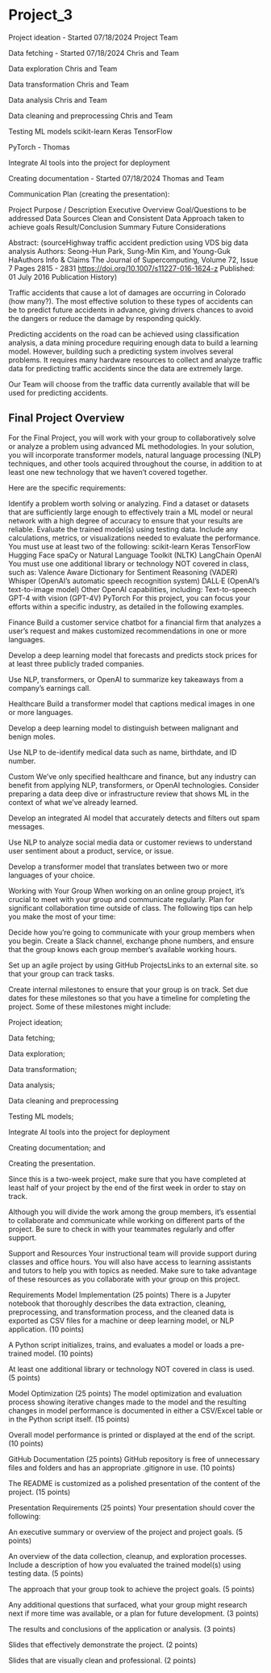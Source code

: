 # Project_3

Project ideation - Started 07/18/2024
Project Team

Data fetching - Started 07/18/2024
Chris and Team

Data exploration
Chris and Team

Data transformation
Chris and Team

Data analysis
Chris and Team

Data cleaning and preprocessing
Chris and Team

Testing ML models
scikit-learn
Keras
TensorFlow

PyTorch - Thomas 


Integrate AI tools into the project for deployment

Creating documentation - Started 07/18/2024
Thomas and Team

Communication Plan (creating the presentation):

 Project Purpose / Description
    Executive Overview
 Goal/Questions to be addressed
 Data Sources
    Clean and Consistent Data
Approach taken to achieve goals
Result/Conclusion
Summary
Future Considerations



Abstract: (sourceHighway traffic accident prediction using VDS big data analysis
Authors: Seong-Hun Park, Sung-Min Kim, and Young-Guk HaAuthors Info & Claims
The Journal of Supercomputing, Volume 72, Issue 7
Pages 2815 - 2831
https://doi.org/10.1007/s11227-016-1624-z
Published: 01 July 2016 Publication History)


 Traffic accidents that cause a lot of damages are occurring in Colorado (how many?). The most effective solution to these types of accidents can be to predict future accidents in advance, giving drivers chances to avoid the dangers or reduce the damage by responding quickly. 
 
 Predicting accidents on the road can be achieved using classification analysis, a data mining procedure requiring enough data to build a learning model. However, building such a predicting system involves several problems. It requires many hardware resources to collect and analyze traffic data for predicting traffic accidents since the data are extremely large.

 Our Team will choose from the traffic data currently available that will be used for predicting accidents.


## Final Project Overview
For the Final Project, you will work with your group to collaboratively solve or analyze a problem using advanced ML methodologies. In your solution, you will incorporate transformer models, natural language processing (NLP) techniques, and other tools acquired throughout the course, in addition to at least one new technology that we haven’t covered together.

Here are the specific requirements:

Identify a problem worth solving or analyzing.
Find a dataset or datasets that are sufficiently large enough to effectively train a ML model or neural network with a high degree of accuracy to ensure that your results are reliable.
Evaluate the trained model(s) using testing data. Include any calculations, metrics, or visualizations needed to evaluate the performance.
You must use at least two of the following:
scikit-learn
Keras
TensorFlow
Hugging Face
spaCy or Natural Language Toolkit (NLTK)
LangChain
OpenAI
You must use one additional library or technology NOT covered in class, such as:
Valence Aware Dictionary for Sentiment Reasoning (VADER)
Whisper (OpenAI’s automatic speech recognition system)
DALL·E (OpenAI’s text-to-image model)
Other OpenAI capabilities, including:
Text-to-speech
GPT-4 with vision (GPT-4V)
PyTorch
For this project, you can focus your efforts within a specific industry, as detailed in the following examples.

Finance
Build a customer service chatbot for a financial firm that analyzes a user’s request and makes customized recommendations in one or more languages.

Develop a deep learning model that forecasts and predicts stock prices for at least three publicly traded companies.

Use NLP, transformers, or OpenAI to summarize key takeaways from a company’s earnings call.

Healthcare
Build a transformer model that captions medical images in one or more languages.

Develop a deep learning model to distinguish between malignant and benign moles.

Use NLP to de-identify medical data such as name, birthdate, and ID number.

Custom
We’ve only specified healthcare and finance, but any industry can benefit from applying NLP, transformers, or OpenAI technologies. Consider preparing a data deep dive or infrastructure review that shows ML in the context of what we’ve already learned.

Develop an integrated AI model that accurately detects and filters out spam messages.

Use NLP to analyze social media data or customer reviews to understand user sentiment about a product, service, or issue.

Develop a transformer model that translates between two or more languages of your choice.

Working with Your Group
When working on an online group project, it’s crucial to meet with your group and communicate regularly. Plan for significant collaboration time outside of class. The following tips can help you make the most of your time:

Decide how you’re going to communicate with your group members when you begin. Create a Slack channel, exchange phone numbers, and ensure that the group knows each group member’s available working hours.

Set up an agile project by using GitHub ProjectsLinks to an external site. so that your group can track tasks.

Create internal milestones to ensure that your group is on track. Set due dates for these milestones so that you have a timeline for completing the project. Some of these milestones might include:

Project ideation;

Data fetching;

Data exploration;

Data transformation;

Data analysis;

Data cleaning and preprocessing

Testing ML models;

Integrate AI tools into the project for deployment

Creating documentation; and

Creating the presentation.

Since this is a two-week project, make sure that you have completed at least half of your project by the end of the first week in order to stay on track.

Although you will divide the work among the group members, it’s essential to collaborate and communicate while working on different parts of the project. Be sure to check in with your teammates regularly and offer support.

Support and Resources
Your instructional team will provide support during classes and office hours. You will also have access to learning assistants and tutors to help you with topics as needed. Make sure to take advantage of these resources as you collaborate with your group on this project.

Requirements
Model Implementation (25 points)
There is a Jupyter notebook that thoroughly describes the data extraction, cleaning, preprocessing, and transformation process, and the cleaned data is exported as CSV files for a machine or deep learning model, or NLP application. (10 points)

A Python script initializes, trains, and evaluates a model or loads a pre-trained model. (10 points)

At least one additional library or technology NOT covered in class is used. (5 points)

Model Optimization (25 points)
The model optimization and evaluation process showing iterative changes made to the model and the resulting changes in model performance is documented in either a CSV/Excel table or in the Python script itself. (15 points)

Overall model performance is printed or displayed at the end of the script. (10 points)

GitHub Documentation (25 points)
GitHub repository is free of unnecessary files and folders and has an appropriate .gitignore in use. (10 points)

The README is customized as a polished presentation of the content of the project. (15 points)

Presentation Requirements (25 points)
Your presentation should cover the following:

An executive summary or overview of the project and project goals. (5 points)

An overview of the data collection, cleanup, and exploration processes. Include a description of how you evaluated the trained model(s) using testing data. (5 points)

The approach that your group took to achieve the project goals. (5 points)

Any additional questions that surfaced, what your group might research next if more time was available, or a plan for future development. (3 points)

The results and conclusions of the application or analysis. (3 points)

Slides that effectively demonstrate the project. (2 points)

Slides that are visually clean and professional. (2 points)


 
